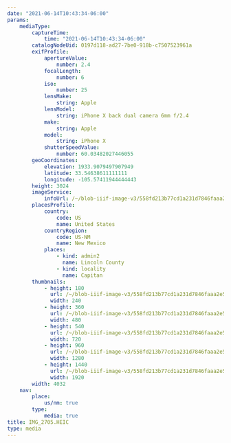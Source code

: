 ```yaml
---
date: "2021-06-14T10:43:34-06:00"
params:
    mediaType:
        captureTime:
            time: "2021-06-14T10:43:34-06:00"
        catalogNodeUid: 0197d118-ad27-7be0-918b-c7507523961a
        exifProfile:
            apertureValue:
                number: 2.4
            focalLength:
                number: 6
            iso:
                number: 25
            lensMake:
                string: Apple
            lensModel:
                string: iPhone X back dual camera 6mm f/2.4
            make:
                string: Apple
            model:
                string: iPhone X
            shutterSpeedValue:
                number: 60.03482027446055
        geoCoordinates:
            elevation: 1933.9079497907949
            latitude: 33.54638611111111
            longitude: -105.57411944444443
        height: 3024
        imageService:
            infoUrl: /~/blob-iiif-image-v3/558fd213b77cd1a231d7846faaa2e53a93e387335cdb07e5707a0cad7c64b95c/info.json
        placesProfile:
            country:
                code: US
                name: United States
            countryRegion:
                code: US-NM
                name: New Mexico
            places:
                - kind: admin2
                  name: Lincoln County
                - kind: locality
                  name: Capitan
        thumbnails:
            - height: 180
              url: /~/blob-iiif-image-v3/558fd213b77cd1a231d7846faaa2e53a93e387335cdb07e5707a0cad7c64b95c/full/240%2C180/0/default.jpg
              width: 240
            - height: 360
              url: /~/blob-iiif-image-v3/558fd213b77cd1a231d7846faaa2e53a93e387335cdb07e5707a0cad7c64b95c/full/480%2C360/0/default.jpg
              width: 480
            - height: 540
              url: /~/blob-iiif-image-v3/558fd213b77cd1a231d7846faaa2e53a93e387335cdb07e5707a0cad7c64b95c/full/720%2C540/0/default.jpg
              width: 720
            - height: 960
              url: /~/blob-iiif-image-v3/558fd213b77cd1a231d7846faaa2e53a93e387335cdb07e5707a0cad7c64b95c/full/1280%2C960/0/default.jpg
              width: 1280
            - height: 1440
              url: /~/blob-iiif-image-v3/558fd213b77cd1a231d7846faaa2e53a93e387335cdb07e5707a0cad7c64b95c/full/1920%2C1440/0/default.jpg
              width: 1920
        width: 4032
    nav:
        place:
            us/nm: true
        type:
            media: true
title: IMG_2705.HEIC
type: media
---
```

